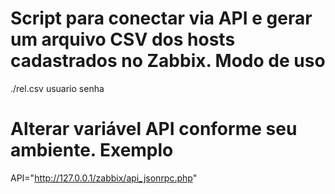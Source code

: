# Script para conectar via API e gerar um arquivo CSV dos hosts cadastrados no Zabbix. Modo de uso
./rel.csv usuario senha

# Alterar variável API conforme seu ambiente. Exemplo
API="http://127.0.0.1/zabbix/api_jsonrpc.php"
